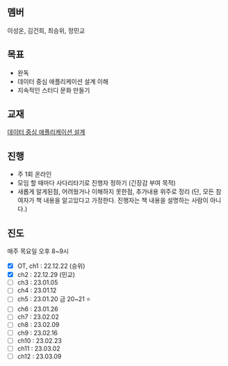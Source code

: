 
## 멤버
이성온, 김건희, 최승위, 정민교

## 목표
- 완독
- 데이터 중심 애플리케이션 설계 이해
- 지속적인 스터디 문화 만들기

## 교재
[데이터 중심 애플리케이션 설계](http://www.yes24.com/Product/Goods/59566585?pid=123487&cosemkid=go16406746660905354&gclid=CjwKCAiAheacBhB8EiwAItVO23ZnUbndEE3aaCVXYNwu61rPU_-T6uCe96fqp-eYki31nOAnOEQjHhoCu5YQAvD_BwE)

## 진행
- 주 1회 온라인
- 모임 할 때마다 사다리타기로 진행자 정하기 (긴장감 부여 목적)
- 새롭게 알게된점, 어려웠거나 이해하지 못한점, 추가내용 위주로 정리 (단, 모든 참여자가 책 내용을 알고있다고 가정한다. 진행자는 책 내용을 설명하는 사람이 아니다.)

## 진도
매주 목요일 오후 8~9시

- [x] OT, ch1 : 22.12.22 (승위)
- [x] ch2 : 22.12.29 (민교)
- [ ] ch3 : 23.01.05
- [ ] ch4 : 23.01.12
- [ ] ch5 : 23.01.20 금 20~21 ⭐️
- [ ] ch6 : 23.01.26
- [ ] ch7 : 23.02.02
- [ ] ch8 : 23.02.09
- [ ] ch9 : 23.02.16
- [ ] ch10 : 23.02.23
- [ ] ch11 : 23.03.02
- [ ] ch12 : 23.03.09
